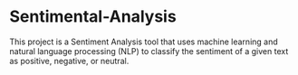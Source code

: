 # Sentimental-Analysis
This project is a Sentiment Analysis tool that uses machine learning and natural language processing (NLP) to classify the sentiment of a given text as positive, negative, or neutral.
